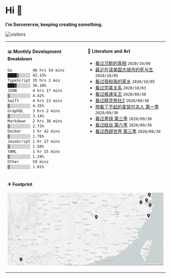 # Hi 👋

**I'm Sorcererxw, keeping creating something.**

![visitors](https://visitor-badge.glitch.me/badge?page_id=sorcererxw.sorcererx)

<table width="800px">
<tr>
<td valign="top" width="50%">

#### 📊 Monthly Development Breakdown

<!--START_SECTION:waka-->
```text
Go         40 hrs 54 mins ████▒░░░░░ 42.15%
TypeScript 35 hrs 1 min   ███▓░░░░░░ 36.10%
JSON       4 hrs 17 mins  ▒░░░░░░░░░ 4.42%
Swift      4 hrs 13 mins  ▒░░░░░░░░░ 4.35%
GraphQL    3 hrs 2 mins   ▒░░░░░░░░░ 3.14%
Markdown   2 hrs 38 mins  ▒░░░░░░░░░ 2.73%
Docker     1 hr 42 mins   ▒░░░░░░░░░ 1.76%
JavaScript 1 hr 27 mins   ▒░░░░░░░░░ 1.50%
YAML       1 hr 15 mins   ▒░░░░░░░░░ 1.29%
Other      59 mins        ▒░░░░░░░░░ 1.01%
```
<!--END_SECTION:waka-->

<td valign="top" width="50%">

#### 💃 Literature and Art

<!--START_SECTION:douban-->
* [看过沉默的真相](http://movie.douban.com/subject/33447642/) <code>2020/10/09</code>
* [最近在读美国大城市的死与生](https://book.douban.com/subject/34907883/) <code>2020/10/05</code>
* [看过我和我的家乡](http://movie.douban.com/subject/35051512/) <code>2020/10/05</code>
* [看过完美关系](http://movie.douban.com/subject/30221758/) <code>2020/10/03</code>
* [看过极速车王](http://movie.douban.com/subject/6538866/) <code>2020/09/30</code>
* [看过精灵旅社2](http://movie.douban.com/subject/21327493/) <code>2020/09/30</code>
* [想看了不起的麦瑟尔夫人 第一季](http://movie.douban.com/subject/26813221/) <code>2020/09/30</code>
* [看过黑镜 第三季](http://movie.douban.com/subject/25966044/) <code>2020/09/30</code>
* [看过硅谷 第六季](http://movie.douban.com/subject/30194648/) <code>2020/09/30</code>
* [看过西部世界 第三季](http://movie.douban.com/subject/30206389/) <code>2020/09/30</code>

<!--END_SECTION:douban-->

</td>
</tr>
<tr>
<td colspan="2">

#### ✈ Footprint

![footprint](./footprint.png)

</td>
</tr>
</table>


